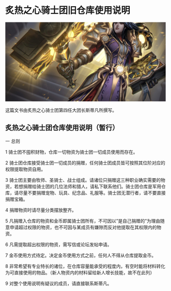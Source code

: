 # 炙热之心骑士团旧仓库使用说明

![炙热之心骑士团旧仓库使用说明](../.gitbook/assets/炙热之心骑士团旧仓库使用说明.jpg)

这篇文书由炙热之心骑士团第四任大团长斯蒂凡所撰写。

## 炙热之心骑士团仓库使用说明（暂行）

一 总则

1 骑士团不囤积财物，仓库一切物资为骑士团一切成员使用而存在。

2 骑士团仓库接受骑士团一切成员的捐赠，任何骑士团成员皆可按照其位阶对应的权限提取物资自用。

3 骑士团主要由牧师、圣骑士、战士组成。请诸位只捐赠这三种职业确实需要的物资，若想捐赠给骑士团的几位法师和猎人，请私下联系他们。骑士团仓库是军用仓库，请尽量不要捐赠宠物、玩具、纪念品、礼服等。骑士团无潜行者，请不要直接捐赠宝箱。

4 捐赠物资时请尽量分类摆放整齐。

5 凡捐赠入仓库的物资和金币即属骑士团所有，不可因以”是自己捐赠的”为理由随意申请超过权限的物资，也不可因与某成员有嫌隙而反对他提取在其权限内的物资。

6 凡需提取超出权限的物资，需写信或论坛发帖申请。

7 金币使用方式待定。决定金币使用方式之前，任何人不得从仓库提取金币。

8 非常希望有专业特长的诸位，在仓库容量能承受的程度内，有空时能将材料转化为可直接使用的物品。（新人物资内的材料留给新人增长技能，故不在此列）

9 对整个使用说明有疑议的成员，请直接联系斯蒂凡。
